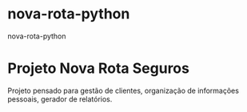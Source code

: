# nova-rota-python
nova-rota-python

<h1>Projeto Nova Rota Seguros</h1>

Projeto pensado para gestão de clientes, organização de informações pessoais, gerador de relatórios.
